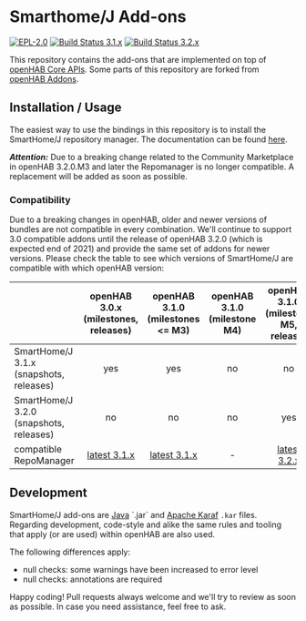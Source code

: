 # Smarthome/J Add-ons

[![EPL-2.0](https://img.shields.io/badge/license-EPL%202-green.svg)](https://opensource.org/licenses/EPL-2.0)
[![Build Status 3.1.x](https://jenkins.smarthomej.org/job/SmartHomeJ%203.1.x%20Snapshot/badge/icon?subject=build%20status%203.1.x)](https://jenkins.smarthomej.org/job/SmartHomeJ%203.1.x%20Snapshot/)
[![Build Status 3.2.x](https://jenkins.smarthomej.org/job/SmartHomeJ%203.2.x%20Snapshot/badge/icon?subject=build%20status%203.2.x)](https://jenkins.smarthomej.org/job/SmartHomeJ%203.2.x%20Snapshot/)

This repository contains the add-ons that are implemented on top of [openHAB Core APIs](https://github.com/openhab/openhab-core).
Some parts of this repository are forked from [openHAB Addons](https://github.com/openhab/openhab-addons).

## Installation / Usage

The easiest way to use the bindings in this repository is to install the SmartHome/J repository manager.
The documentation can be found [here](https://github.com/smarthomej/addons/tree/main/bundles/org.smarthomej.io.repomanager).

***Attention:*** Due to a breaking change related to the Community Marketplace in openHAB 3.2.0.M3 and later the Repomanager is no longer compatible.
A replacement will be added as soon as possible.

### Compatibility

Due to a breaking changes in openHAB, older and newer versions of bundles are not compatible in every combination.
We'll continue to support 3.0 compatible addons until the release of openHAB 3.2.0 (which is expected end of 2021) and provide the same set of addons for newer versions.
Please check the table to see which versions of SmartHome/J are compatible with which openHAB version:

| | openHAB 3.0.x (milestones, releases) |  openHAB 3.1.0 (milestones <= M3) | openHAB 3.1.0 (milestone M4) | openHAB 3.1.0 (milestone M5, release) | openHAB 3.2.0 (milestone <= M2)| openhab 3.2.0 (milestone M3) |
|---|:---:|:---:|:---:|:---:|:---:|:---:|
| SmartHome/J 3.1.x (snapshots, releases) | yes | yes | no | no | no | no |
| SmartHome/J 3.2.0 (snapshots, releases) | no | no | no | yes | yes | yes |
| compatible RepoManager | [latest 3.1.x](https://download.smarthomej.org/repomanager-latest) | [latest 3.1.x](https://download.smarthomej.org/repomanager-latest) | - | [latest 3.2.x](https://download.smarthomej.org/repomanager-latest-3.2.x) | [latest 3.2.x](https://download.smarthomej.org/repomanager-latest-3.2.x) | - |

## Development

SmartHome/J add-ons are [Java](https://en.wikipedia.org/wiki/Java_(programming_language)) `.jar` and [Apache Karaf](https://karaf.apache.org) `.kar` files.
Regarding development, code-style and alike the same rules and tooling that apply (or are used) within openHAB are also used.

The following differences apply:

- null checks: some warnings have been increased to error level
- null checks: annotations are required 

Happy coding! 
Pull requests always welcome and we'll try to review as soon as possible.
In case you need assistance, feel free to ask.

